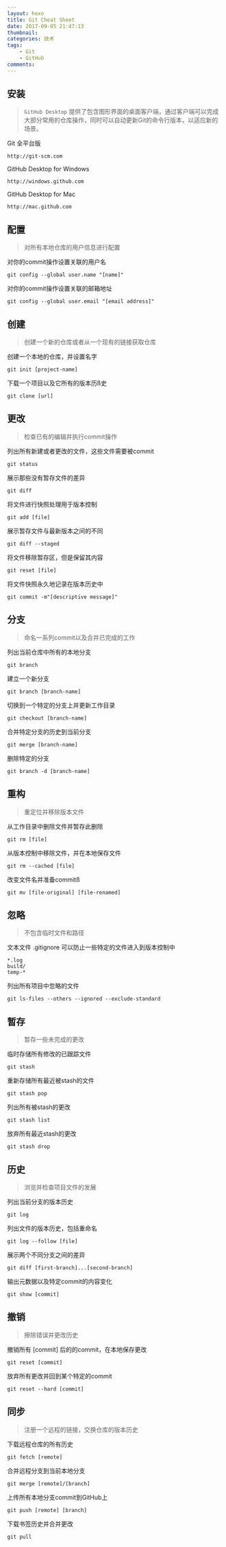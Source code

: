 ```yaml
---
layout: hexo
title: Git Cheat Sheet
date: 2017-09-05 21:47:13
thumbnail:
categories: 技术
tags:
    - Git
    - GitHub
comments:
---
```


安装
---

> `GitHub Desktop` 提供了包含图形界面的桌面客户端，通过客户端可以完成大部分常用的仓库操作，同时可以自动更新Git的命令行版本，以适应新的场景。

Git 全平台版

    http://git-scm.com

GitHub Desktop for Windows

    http://windows.github.com

GitHub Desktop for Mac

    http://mac.github.com

配置
---

> 对所有本地仓库的用户信息进行配置

对你的commit操作设置关联的用户名

    git config --global user.name "[name]"

对你的commit操作设置关联的邮箱地址

    git config --global user.email "[email address]"

创建
---

> 创建一个新的仓库或者从一个现有的链接获取仓库

创建一个本地的仓库，并设置名字

    git init [project-name]

下载一个项目以及它所有的版本历ß史

    git clone [url]

更改
---

> 检查已有的编辑并执行commit操作

列出所有新建或者更改的文件，这些文件需要被commit

    git status

展示那些没有暂存文件的差异

    git diff

将文件进行快照处理用于版本控制

    git add [file]

展示暂存文件与最新版本之间的不同

    git diff --staged

将文件移除暂存区，但是保留其内容

    git reset [file]

将文件快照永久地记录在版本历史中

    git commit -m"[descriptive message]"

分支
---

> 命名一系列commit以及合并已完成的工作

列出当前仓库中所有的本地分支

    git branch

建立一个新分支

    git branch [branch-name]

切换到一个特定的分支上并更新工作目录

    git checkout [branch-name]

合并特定分支的历史到当前分支

    git merge [branch-name]

删除特定的分支

    git branch -d [branch-name]

重构
---

> 重定位并移除版本文件

从工作目录中删除文件并暂存此删除

    git rm [file]

从版本控制中移除文件，并在本地保存文件

    git rm --cached [file]

改变文件名并准备commitß

    git mv [file-original] [file-renamed]

忽略
---

> 不包含临时文件和路径

文本文件 .gitignore 可以防止一些特定的文件进入到版本控制中

    *.log
    build/
    temp-*

列出所有项目中忽略的文件

    git ls-files --others --ignored --exclude-standard

暂存
---

> 暂存一些未完成的更改

临时存储所有修改的已跟踪文件

    git stash

重新存储所有最近被stash的文件

    git stash pop

列出所有被stash的更改

    git stash list

放弃所有最近stash的更改

    git stash drop

历史
---

> 浏览并检查项目文件的发展

列出当前分支的版本历史

    git log

列出文件的版本历史，包括重命名

    git log --follow [file]

展示两个不同分支之间的差异

    git diff [first-branch]...[second-branch]

输出元数据以及特定commit的内容变化

    git show [commit]

撤销
---

> 擦除错误并更改历史

撤销所有 [commit] 后的的commit，在本地保存更改

    git reset [commit]

放弃所有更改并回到某个特定的commit

    git reset --hard [commit]

同步
---

> 注册一个远程的链接，交换仓库的版本历史

下载远程仓库的所有历史

    git fetch [remote]

合并远程分支到当前本地分支

    git merge [remote]/[branch]

上传所有本地分支commit到GitHub上

    git push [remote] [branch]

下载书签历史并合并更改

    git pull
